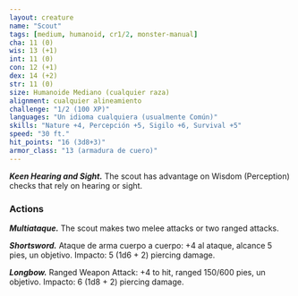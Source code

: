 ```yaml
---
layout: creature
name: "Scout"
tags: [medium, humanoid, cr1/2, monster-manual]
cha: 11 (0)
wis: 13 (+1)
int: 11 (0)
con: 12 (+1)
dex: 14 (+2)
str: 11 (0)
size: Humanoide Mediano (cualquier raza)
alignment: cualquier alineamiento
challenge: "1/2 (100 XP)"
languages: "Un idioma cualquiera (usualmente Común)"
skills: "Nature +4, Percepción +5, Sigilo +6, Survival +5"
speed: "30 ft."
hit_points: "16 (3d8+3)"
armor_class: "13 (armadura de cuero)"
---
```


***Keen Hearing and Sight.*** The scout has advantage on Wisdom (Perception) checks that rely on hearing or sight.

### Actions

***Multiataque.*** The scout makes two melee attacks or two ranged attacks.

***Shortsword.*** Ataque de arma cuerpo a cuerpo: +4 al ataque, alcance 5 pies, un objetivo. Impacto: 5 (1d6 + 2) piercing damage.

***Longbow.*** Ranged Weapon Attack: +4 to hit, ranged 150/600 pies, un objetivo. Impacto: 6 (1d8 + 2) piercing damage.